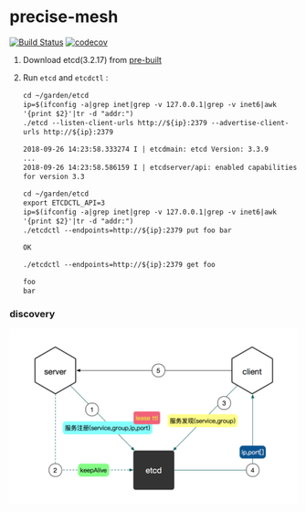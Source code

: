 # precise-mesh

[![Build Status](https://travis-ci.org/feuyeux/precise-mesh.svg?branch=master)](https://travis-ci.org/feuyeux/precise-mesh)
[![codecov](https://codecov.io/gh/feuyeux/precise-mesh/branch/master/graph/badge.svg)](https://codecov.io/gh/feuyeux/precise-mesh)

1. Download etcd(3.2.17) from [pre-built](https://github.com/etcd-io/etcd/releases)
1. Run `etcd` and `etcdctl` :
    ```shell
    cd ~/garden/etcd
    ip=$(ifconfig -a|grep inet|grep -v 127.0.0.1|grep -v inet6|awk '{print $2}'|tr -d "addr:")
    ./etcd --listen-client-urls http://${ip}:2379 --advertise-client-urls http://${ip}:2379
    ```
    ```
    2018-09-26 14:23:58.333274 I | etcdmain: etcd Version: 3.3.9
    ...
    2018-09-26 14:23:58.586159 I | etcdserver/api: enabled capabilities for version 3.3
    ```

    ```shell
    cd ~/garden/etcd
    export ETCDCTL_API=3
    ip=$(ifconfig -a|grep inet|grep -v 127.0.0.1|grep -v inet6|awk '{print $2}'|tr -d "addr:")
    ./etcdctl --endpoints=http://${ip}:2379 put foo bar
    ```
    ```
    OK
    ```
    ```
    ./etcdctl --endpoints=http://${ip}:2379 get foo
    ```
    ```
    foo
    bar
    ```

### discovery
![](doc/architecture.png)

